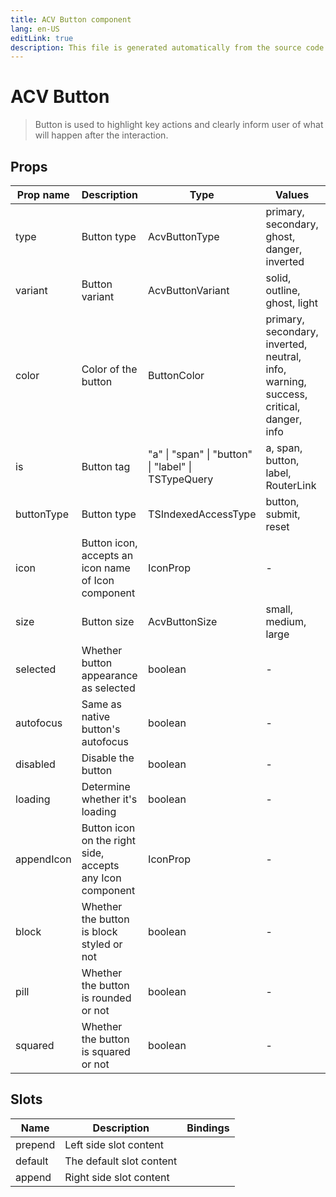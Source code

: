 ```yaml
---
title: ACV Button component
lang: en-US
editLink: true
description: This file is generated automatically from the source code. Changes made here will be lost.
---
```


# ACV Button

> Button is used to highlight key actions and clearly inform user of what will happen after the interaction.

<!--@include: ./button.doc.md-->

## Props

| Prop name  | Description                                                    | Type                                                | Values                                                                                | Default |
| ---------- | -------------------------------------------------------------- | --------------------------------------------------- | ------------------------------------------------------------------------------------- | ------- |
| type       | Button type                                                    | AcvButtonType                                       | primary, secondary, ghost, danger, inverted                                           |         |
| variant    | Button variant                                                 | AcvButtonVariant                                    | solid, outline, ghost, light                                                          | solid   |
| color      | Color of the button                                            | ButtonColor                                         | primary, secondary, inverted, neutral, info, warning, success, critical, danger, info | primary |
| is         | Button tag                                                     | "a" \| "span" \| "button" \| "label" \| TSTypeQuery | a, span, button, label, RouterLink                                                    | button  |
| buttonType | Button type                                                    | TSIndexedAccessType                                 | button, submit, reset                                                                 | button  |
| icon       | Button icon, accepts an icon name of Icon component            | IconProp                                            | -                                                                                     |         |
| size       | Button size                                                    | AcvButtonSize                                       | small, medium, large                                                                  | medium  |
| selected   | Whether button appearance as selected                          | boolean                                             | -                                                                                     |         |
| autofocus  | Same as native button's autofocus                              | boolean                                             | -                                                                                     |         |
| disabled   | Disable the button                                             | boolean                                             | -                                                                                     |         |
| loading    | Determine whether it's loading                                 | boolean                                             | -                                                                                     |         |
| appendIcon | Button icon on the right side,<br/> accepts any Icon component | IconProp                                            | -                                                                                     |         |
| block      | Whether the button is block styled or not                      | boolean                                             | -                                                                                     | false   |
| pill       | Whether the button is rounded or not                           | boolean                                             | -                                                                                     | false   |
| squared    | Whether the button is squared or not                           | boolean                                             | -                                                                                     | false   |

## Slots

| Name    | Description              | Bindings |
| ------- | ------------------------ | -------- |
| prepend | Left side slot content   |          |
| default | The default slot content |          |
| append  | Right side slot content  |          |
